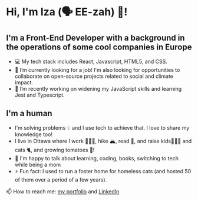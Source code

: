# Hi, I'm Iza (🗣️ EE-zah) 👋!

## I'm a Front-End Developer with a background in the operations of some cool companies in Europe 
* 💻 My tech stack includes React, Javascript, HTML5, and CSS.
* 👯 I’m currently looking for a job! I'm also looking for opportunities to collaborate on open-source projects related to social and climate impact.  
* 🌱 I’m recently working on widening my JavaScript skills and learning Jest and Typescript.

## I'm a human 
* I'm solving problems 💡 and I use tech to achieve that. I love to share my knowledge too!
* I live in Ottawa where I work 👩🏼‍💻, hike 🏔️, read 📖, and raise kids🤸🏻‍♀️ and cats 🐈, and growing tomatoes 🍅!
* 💬 I'm happy to talk about learning, coding, books, switching to tech while being a mom
* ⚡ Fun fact: I used to run a foster home for homeless cats (and hosted 50 of them over a period of a few years). 


📫 How to reach me: [my portfolio](https://izacodes.me/) and [LinkedIn](https://www.linkedin.com/in/izazw/)

